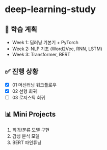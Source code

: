 # deep-learning-study

## 📅 학습 계획
- Week 1: 딥러닝 기본기 + PyTorch
- Week 2: NLP 기초 (Word2Vec, RNN, LSTM)
- Week 3: Transformer, BERT

## ✅ 진행 상황
- [x] 01 머신러닝 워크플로우
- [x] 02 선형 회귀
- [ ] 03 로지스틱 회귀

## 📊 Mini Projects
1. 회귀/분류 모델 구현
2. 감성 분석 모델
3. BERT 파인튜닝
